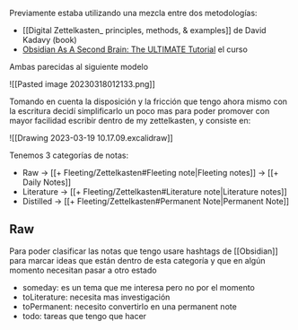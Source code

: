 Previamente estaba utilizando una mezcla entre dos metodologías:
- [[Digital Zettelkasten_ principles, methods, & examples]] de David Kadavy (book)
- [Obsidian As A Second Brain: The ULTIMATE Tutorial](https://www.youtube.com/watch?v=WqKluXIra70&t=3158s "Obsidian As A Second Brain: The ULTIMATE Tutorial") el curso

Ambas parecidas al siguiente modelo

![[Pasted image 20230318012133.png]]

Tomando en cuenta la disposición y la fricción que tengo ahora mismo con la escritura decidí simplificarlo un poco mas para poder promover con mayor facilidad escribir dentro de my zettelkasten, y consiste en:

![[Drawing 2023-03-19 10.17.09.excalidraw]]

Tenemos 3 categorías de notas:
- Raw -> [[+ Fleeting/Zettelkasten#Fleeting note|Fleeting notes]] -> [[+ Daily Notes]]
- Literature -> [[+ Fleeting/Zettelkasten#Literature note|Literature notes]]
- Distilled -> [[+ Fleeting/Zettelkasten#Permanent Note|Permanent Note]]

## Raw

Para poder clasificar las notas que tengo usare hashtags de [[Obsidian]] para marcar ideas que están dentro de esta categoría y que en algún momento necesitan pasar a otro estado

- someday: es un tema que me interesa pero no por el momento
- toLiterature: necesita mas investigación
- toPermanent: necesito convertirlo en una permanent note
- todo: tareas que tengo que hacer
